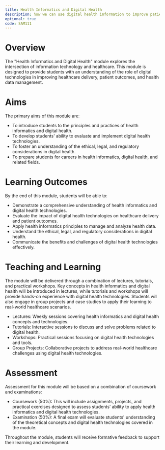 ```yaml
---
title: Health Informatics and Digital Health
description: how we can use digital health information to improve patient outcomes
optional: true
code: SAM111
---
```


# Overview

The "Health Informatics and Digital Health" module explores the intersection of information technology and healthcare. This module is designed to provide students with an understanding of the role of digital technologies in improving healthcare delivery, patient outcomes, and health data management.

# Aims

The primary aims of this module are:

- To introduce students to the principles and practices of health informatics and digital health.
- To develop students' ability to evaluate and implement digital health technologies.
- To foster an understanding of the ethical, legal, and regulatory considerations in digital health.
- To prepare students for careers in health informatics, digital health, and related fields.

# Learning Outcomes

By the end of this module, students will be able to:

- Demonstrate a comprehensive understanding of health informatics and digital health technologies.
- Evaluate the impact of digital health technologies on healthcare delivery and patient outcomes.
- Apply health informatics principles to manage and analyze health data.
- Understand the ethical, legal, and regulatory considerations in digital health.
- Communicate the benefits and challenges of digital health technologies effectively.

# Teaching and Learning

The module will be delivered through a combination of lectures, tutorials, and practical workshops. Key concepts in health informatics and digital health will be introduced in lectures, while tutorials and workshops will provide hands-on experience with digital health technologies. Students will also engage in group projects and case studies to apply their learning to real-world healthcare scenarios.

- Lectures: Weekly sessions covering health informatics and digital health concepts and technologies.
- Tutorials: Interactive sessions to discuss and solve problems related to digital health.
- Workshops: Practical sessions focusing on digital health technologies and tools.
- Group Projects: Collaborative projects to address real-world healthcare challenges using digital health technologies.

# Assessment

Assessment for this module will be based on a combination of coursework and examinations:

- Coursework (50%): This will include assignments, projects, and practical exercises designed to assess students' ability to apply health informatics and digital health technologies.
- Examination (50%): A final exam will evaluate students' understanding of the theoretical concepts and digital health technologies covered in the module.

Throughout the module, students will receive formative feedback to support their learning and development.
